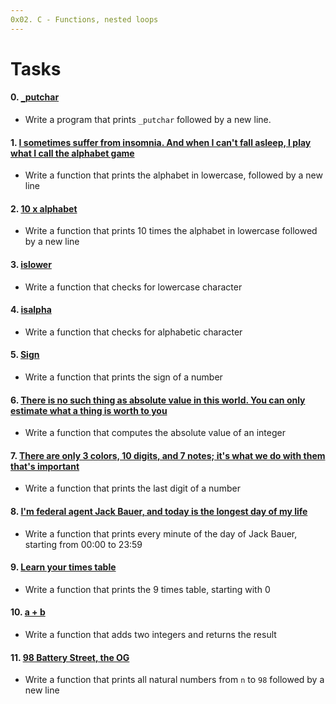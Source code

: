 ```yaml
---
0x02. C - Functions, nested loops
---
```


# __Tasks__

#### 0. [`_`putchar](./0-putchar.c)
* Write a program that prints `_putchar` followed by a new line.

#### 1. [I sometimes suffer from insomnia. And when I can't fall asleep, I play what I call the alphabet game](./1-alphabet.c)
* Write a function that prints the alphabet in lowercase, followed by a new line

#### 2. [10 x alphabet](./2-print_alphabet_x10.c)
* Write a function that prints 10 times the alphabet in lowercase followed by a new line

#### 3. [islower](./3-islower.c)
* Write a function that checks for lowercase character

#### 4. [isalpha](./4-isalpha.c)
* Write a function that checks for alphabetic character 

#### 5. [Sign](./5-sign.c)
* Write a function that prints the sign of a number

#### 6. [There is no such thing as absolute value in this world. You can only estimate what a thing is worth to you](./6-abs.c)
* Write a function that computes the absolute value of an integer

#### 7. [There are only 3 colors, 10 digits, and 7 notes; it's what we do with them that's important](./7-print_last_digit.c)
* Write a function that prints the last digit of a number

#### 8. [I'm federal agent Jack Bauer, and today is the longest day of my life](./8-24_hours.c)
* Write a function that prints every minute of the day of Jack Bauer, starting from 00:00 to 23:59

#### 9. [Learn your times table](./9-times_table.c)
* Write a function that prints the 9 times table, starting with 0

#### 10. [a + b](./10-add.c)
* Write a function that adds two integers and returns the result

#### 11. [98 Battery Street, the OG](./11-print_to_98.c)
* Write a function that prints all natural numbers from `n` to `98` followed by a new line

